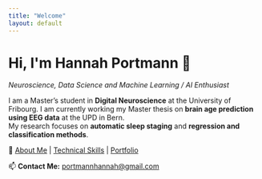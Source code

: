 ```yaml
---
title: "Welcome"
layout: default
---
```


# Hi, I'm Hannah Portmann 👋  
_Neuroscience, Data Science and Machine Learning / AI Enthusiast_

I am a Master’s student in **Digital Neuroscience** at the University of Fribourg.
I am currently working my Master thesis on **brain age prediction using EEG data** at the UPD in Bern.  
My research focuses on **automatic sleep staging** and **regression and classification methods**.  

📌 [About Me](about.md) | [Technical Skills](skills.md) | [Portfolio](portfolio.md)  

📫 **Contact Me:** [portmannhannah@gmail.com](mailto:portmannhannah@gmail.com)
